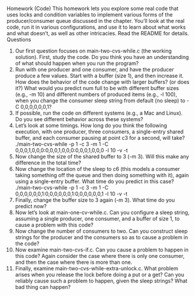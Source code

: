 Homework (Code)
This homework lets you explore some real code that uses locks and
condition variables to implement various forms of the producer/consumer
queue discussed in the chapter. You’ll look at the real code, run it in
various configurations, and use it to learn about what works and what
doesn’t, as well as other intricacies. Read the README for details.
Questions
1. Our first question focuses on main-two-cvs-while.c (the working solution). First, study the code. Do you think you have an understanding of what should happen when you run the program?
2. Run with one producer and one consumer, and have the producer
produce a few values. Start with a buffer (size 1), and then increase
it. How does the behavior of the code change with larger buffers?
(or does it?) What would you predict num full to be with different
buffer sizes (e.g., -m 10) and different numbers of produced items
(e.g., -l 100), when you change the consumer sleep string from
default (no sleep) to -C 0,0,0,0,0,0,1?
3. If possible, run the code on different systems (e.g., a Mac and Linux).
Do you see different behavior across these systems?
4. Let’s look at some timings. How long do you think the following execution, with one producer, three consumers, a single-entry
shared buffer, and each consumer pausing at point c3 for a second, will take? ./main-two-cvs-while -p 1 -c 3 -m 1 -C
0,0,0,1,0,0,0:0,0,0,1,0,0,0:0,0,0,1,0,0,0 -l 10 -v
-t
5. Now change the size of the shared buffer to 3 (-m 3). Will this make
any difference in the total time?
6. Now change the location of the sleep to c6 (this models a consumer taking something off the queue and then doing something
with it), again using a single-entry buffer. What time do you predict in this case? ./main-two-cvs-while -p 1 -c 3 -m 1
-C 0,0,0,0,0,0,1:0,0,0,0,0,0,1:0,0,0,0,0,0,1 -l 10
-v -t
7. Finally, change the buffer size to 3 again (-m 3). What time do you
predict now?
8. Now let’s look at main-one-cv-while.c. Can you configure
a sleep string, assuming a single producer, one consumer, and a
buffer of size 1, to cause a problem with this code?
9. Now change the number of consumers to two. Can you construct
sleep strings for the producer and the consumers so as to cause a
problem in the code?
10. Now examine main-two-cvs-if.c. Can you cause a problem to
happen in this code? Again consider the case where there is only
one consumer, and then the case where there is more than one.
11. Finally, examine main-two-cvs-while-extra-unlock.c. What
problem arises when you release the lock before doing a put or a
get? Can you reliably cause such a problem to happen, given the
sleep strings? What bad thing can happen?